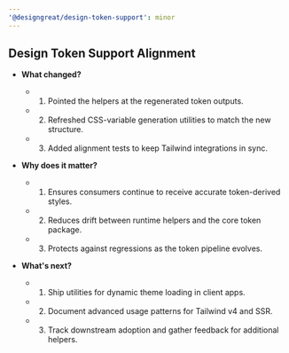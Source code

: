 ```yaml
---
'@designgreat/design-token-support': minor
---
```


## Design Token Support Alignment

- **What changed?**
  - 1. Pointed the helpers at the regenerated token outputs.
  - 2. Refreshed CSS-variable generation utilities to match the new structure.
  - 3. Added alignment tests to keep Tailwind integrations in sync.

- **Why does it matter?**
  - 1. Ensures consumers continue to receive accurate token-derived styles.
  - 2. Reduces drift between runtime helpers and the core token package.
  - 3. Protects against regressions as the token pipeline evolves.

- **What's next?**
  - 1. Ship utilities for dynamic theme loading in client apps.
  - 2. Document advanced usage patterns for Tailwind v4 and SSR.
  - 3. Track downstream adoption and gather feedback for additional helpers.

